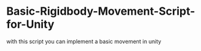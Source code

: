 # Basic-Rigidbody-Movement-Script-for-Unity
with this script you can implement a basic movement in unity
